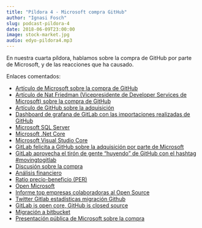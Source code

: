 ```yaml
---
title: "Píldora 4 - Microsoft compra GitHub"
author: "Ignasi Fosch"
slug: podcast-pildora-4
date: 2018-06-09T23:00:00
image: stock-market.jpg
audio: edyo-pildora4.mp3
---
```


En nuestra cuarta píldora, hablamos sobre la compra de GitHub por parte de Microsoft, y de las reacciones que ha causado.

<!--more-->

Enlaces comentados:

- [Artículo de Microsoft sobre la compra de GitHub](https://blogs.microsoft.com/blog/2018/06/04/microsoft-github-empowering-developers/)
- [Artículo de Nat Friedman (Vicepresidente de Developer Services de Microsoft) sobre la compra de GitHub](https://natfriedman.github.io/hello/)
- [Artículo de GitHub sobre la adquisición](https://blog.github.com/2018-06-04-github-microsoft/)
- [Dashboard de grafana de GitLab con las importaciones realizadas de GitHub](https://monitor.gitlab.net/dashboard/db/github-importer?orgId=1)
- [Microsoft SQL Server](https://www.microsoft.com/es-es/sql-server/sql-server-2017)
- [Microsoft .Net Core](https://dotnet.github.io/)
- [Microsoft Visual Studio Core](https://code.visualstudio.com/)
- [GitLab felicita a GitHub sobre la adquisición por parte de Microsoft](https://about.gitlab.com/2018/06/03/microsoft-acquires-github/)
- [GitLab aprovecha el tirón de gente “huyendo” de GitHub con el hashtag #movingtogitlab](https://about.gitlab.com/2018/06/03/movingtogitlab/)
- [Discusión sobre la compra](https://arstechnica.com/gadgets/2018/06/everyone-complaining-about-microsoft-buying-github-needs-to-offer-a-better-solution/)
- [Análisis financiero](https://www.zerohedge.com/news/2018-06-05/tech-bubble-20)
- [Ratio precio-beneficio (PER)](https://es.wikipedia.org/wiki/Ratio_precio-beneficio)
- [Open Microsoft](https://open.microsoft.com)
- [Informe top empresas colaboradoras al Open Source](https://medium.freecodecamp.org/the-top-contributors-to-github-2017-be98ab854e87)
- [Twitter Gitlab estadísticas migración Github](https://twitter.com/gitlab/status/1004143715844124673)
- [GitLab is open core, GitHub is closed source](https://about.gitlab.com/2016/07/20/gitlab-is-open-core-github-is-closed-source/)
- [Migración a bitbucket](https://blog.bitbucket.org/2018/06/04/10-reasons-teams-switching-github-bitbucket-microsoft-acquisition/)
- [Presentación pública de Microsoft sobre la compra](https://view.officeapps.live.com/op/view.aspx?src=https://c.s-microsoft.com/en-us/CMSFiles/calldeck.pptx?version=f3eef72b-35d3-95b2-4fda-73a47f805c7f)
